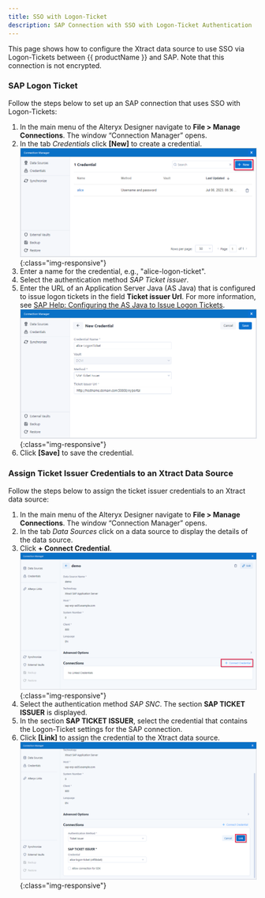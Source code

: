 ```yaml
---
title: SSO with Logon-Ticket
description: SAP Connection with SSO with Logon-Ticket Authentication
---
```


This page shows how to configure the Xtract data source to use SSO via Logon-Tickets between {{ productName }} and SAP.
Note that this connection is not encrypted.

### SAP Logon Ticket

Follow the steps below to set up an SAP connection that uses SSO with Logon-Tickets:

1. In the main menu of the Alteryx Designer navigate to **File > Manage Connections**. The window “Connection Manager” opens.
2. In the tab *Credentials* click **[New]** to create a credential.<br>
![Credentials](../../assets/images/xfa/documentation/sap-connection/credentials.png){:class="img-responsive"}
3. Enter a name for the credential, e.g., "alice-logon-ticket".
4. Select the authentication method *SAP Ticket issuer*.
5. Enter the URL of an Application Server Java (AS Java) that is configured to issue logon tickets in the field **Ticket issuer Url**.
For more information, see [SAP Help: Configuring the AS Java to Issue Logon Tickets](https://help.sap.com/doc/saphelp_nw75/7.5.5/EN-US/4a/412251343f2ab1e10000000a42189c/frameset.htm).<br>
![SAP-Logon-Ticket-Credential](../../assets/images/xfa/documentation/sap-connection/logon-tickets.png){:class="img-responsive"}
6. Click **[Save]** to save the credential.


### Assign Ticket Issuer Credentials to an Xtract Data Source

Follow the steps below to assign the ticket issuer credentials to an Xtract data source:

1. In the main menu of the Alteryx Designer navigate to **File > Manage Connections**. The window “Connection Manager” opens.
2. In the tab *Data Sources* click on a data source to display the details of the data source.
3. Click **+ Connect Credential**.<br>
![SNC-Credential](../../assets/images/xfa/documentation/sap-connection/assign-credentials.png){:class="img-responsive"}
4. Select the authentication method *SAP SNC*. The section **SAP TICKET ISSUER** is displayed.
5. In the section **SAP TICKET ISSUER**, select the credential that contains the Logon-Ticket settings for the SAP connection.
6. Click **[Link]** to assign the credential to the Xtract data source.<br>
![SNC-Credential-Logon-Ticket](../../assets/images/xfa/documentation/sap-connection/assign-logon-ticket-credentials.png){:class="img-responsive"}